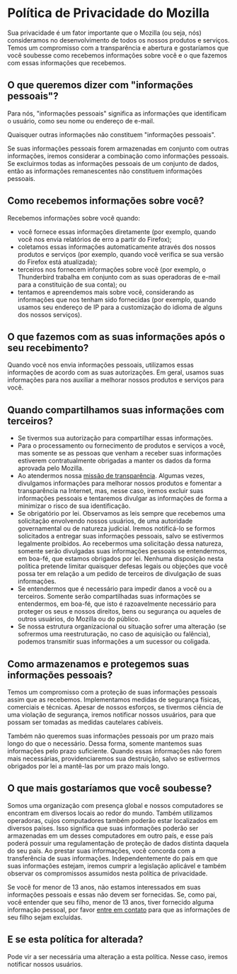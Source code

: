 # Política de Privacidade do Mozilla

Sua privacidade é um fator importante que o Mozilla (ou seja, nós) consideramos no desenvolvimento de todos os nossos produtos e serviços. Temos um compromisso com a transparência e abertura e gostaríamos que você soubesse como recebemos informações sobre você e o que fazemos com essas informações que recebemos.

## O que queremos dizer com "informações pessoais"?

Para nós, "informações pessoais" significa as informações que identificam o usuário, como seu nome ou endereço de e-mail.

Quaisquer outras informações não constituem "informações pessoais".

Se suas informações pessoais forem armazenadas em conjunto com outras informações, iremos considerar a combinação como informações pessoais. Se excluirmos todas as informações pessoais de um conjunto de dados, então as informações remanescentes não constituem informações pessoais.

## Como recebemos informações sobre você?

Recebemos informações sobre você quando:

* você fornece essas informações diretamente (por exemplo, quando você nos envia relatórios de erro a partir do Firefox);
* coletamos essas informações automaticamente através dos nossos produtos e serviços (por exemplo, quando você verifica se sua versão do Firefox está atualizada);
* terceiros nos fornecem informações sobre você (por exemplo, o Thunderbird trabalha em conjunto com as suas operadoras de e-mail para a constituição de sua conta); ou
* tentamos e apreendemos mais sobre você, considerando as informações que nos tenham sido fornecidas (por exemplo, quando usamos seu endereço de IP para a customização do idioma de alguns dos nossos serviços).

## O que fazemos com as suas informações após o seu recebimento?

Quando você nos envia informações pessoais, utilizamos essas informações de acordo com as suas autorizações. Em geral, usamos suas informações para nos auxiliar a melhorar nossos produtos e serviços para você.

## Quando compartilhamos suas informações com terceiros?

* Se tivermos sua autorização para compartilhar essas informações.
* Para o processamento ou fornecimento de produtos e serviços a você, mas somente se as pessoas que venham a receber suas informações estiverem contratualmente obrigadas a manter os dados da forma aprovada pelo Mozilla.
* Ao atendermos nossa [missão de transparência](https://www.mozilla.org/about/manifesto/). Algumas vezes, divulgamos informações para melhorar nossos produtos e fomentar a transparência na Internet, mas, nesse caso, iremos excluir suas informações pessoais e tentaremos divulgar as informações de forma a minimizar o risco de sua identificação.
* Se obrigatório por lei. Observamos as leis sempre que recebemos uma solicitação envolvendo nossos usuários, de uma autoridade governamental ou de natureza judicial. Iremos notificá-lo se formos solicitados a entregar suas informações pessoais, salvo se estivermos legalmente proibidos. Ao recebermos uma solicitação dessa natureza, somente serão divulgadas suas informações pessoais se entendermos, em boa-fé, que estamos obrigados por lei. Nenhuma disposição nesta política pretende limitar quaisquer defesas legais ou objeções que você possa ter em relação a um pedido de terceiros de divulgação de suas informações.
* Se entendermos que é necessário para impedir danos a você ou a terceiros. Somente serão compartilhadas suas informações se entendermos, em boa-fé, que isto é razoavelmente necessário para proteger os seus e nossos direitos, bens ou segurança ou aqueles de outros usuários, do Mozilla ou do público.
* Se nossa estrutura organizacional ou situação sofrer uma alteração (se sofrermos uma reestruturação, no caso de aquisição ou falência), podemos transmitir suas informações a um sucessor ou coligada.

## Como armazenamos e protegemos suas informações pessoais?

Temos um compromisso com a proteção de suas informações pessoais assim que as recebemos. Implementamos medidas de segurança físicas, comerciais e técnicas. Apesar de nossos esforços, se tivermos ciência de uma violação de segurança, iremos notificar nossos usuários, para que possam ser tomadas as medidas cautelares cabíveis.

Também não queremos suas informações pessoais por um prazo mais longo do que o necessário. Dessa forma, somente mantemos suas informações pelo prazo suficiente. Quando essas informações não forem mais necessárias, providenciaremos sua destruição, salvo se estivermos obrigados por lei a mantê-las por um prazo mais longo.

## O que mais gostaríamos que você soubesse?

Somos uma organização com presença global e nossos computadores se encontram em diversos locais ao redor do mundo. Também utilizamos operadoras, cujos computadores também poderão estar localizados em diversos países. Isso significa que suas informações poderão ser armazenadas em um desses computadores em outro país, e esse país poderá possuir uma regulamentação de proteção de dados distinta daquela do seu país. Ao prestar suas informações, você concorda com a transferência de suas informações. Independentemente do país em que suas informações estejam, iremos cumprir a legislação aplicável e também observar os compromissos assumidos nesta política de privacidade.

Se você for menor de 13 anos, não estamos interessados em suas informações pessoais e essas não devem ser fornecidas. Se, como pai, você entender que seu filho, menor de 13 anos, tiver fornecido alguma informação pessoal, por favor [entre em contato](https://www.mozilla.org/privacy/policies/firefox-os/) para que as informações de seu filho sejam excluídas.

## E se esta política for alterada?

Pode vir a ser necessária uma alteração a esta política. Nesse caso, iremos notificar nossos usuários.

